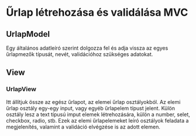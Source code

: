 # Űrlap létrehozása és validálása MVC

## UrlapModel
Egy általános adatleíró szerint dolgozza fel és adja vissza az egyes űrlapmezők típusát, nevét, validációhoz szükséges adatokat. 

## View
### UrlapView
Itt állítjuk össze az egész űrlapot, az elemei űrlap osztályokból. 
Az elemi űrlap osztály  egy-egy input, vagy egyéb űrlapelem típust jelent. 
Külön osztály lesz a text típusú imput elemek létrehozására, külön a number, selet, checkbox, radio, stb. 
Ezek az elemi űrlapelemeket leíró osztályok feladata a megjelenítés, valamint a validáció elvégzése is az adott elemen.
